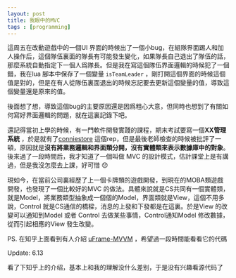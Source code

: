 ```yaml
---
layout: post
title: 我眼中的MVC
tags : [programming]
---
```


這周五在改動遊戲中的一個UI 界面的時候出了一個小bug，在組隊界面踢人和加人操作后，這個隊伍裏面的隊長有可能發生變化，如果隊長自己退出了隊伍的話，那麼系統自動指定下一個人爲隊長。但是我在寫這個隊伍界面邏輯的時候犯了一個錯，我在lua 腳本中保存了一個變量 `isTeamLeader` ，剛打開這個界面的時候這個值是對的，但是在有人從隊伍裏面退出的時候忘記要去更新這個變量的值，導致這個變量還是原來的值。

後面想了想，導致這個bug的主要原因還是因爲粗心大意，但同時也想到了有關如何寫好界面邏輯的問題，就在這裏記錄下吧。

還記得當初上學的時候，有一門軟件開發實踐的課程，期末考試要寫一個**XX管理系統** ，於是就有了[conniestore](https://github.com/haolly/conniestore) 這個rep，但是最後老師檢查的時候被批評了一頓，原因就是**沒有將業務邏輯和界面類分開，沒有實體類來表示數據庫中的對象**。後來過了一段時間后，我才知道了一個叫做 MVC 的設計模式，估計課堂上是有講過，但是我沒怎麼去上課，好可惜 😞

現如今，在當前公司裏經歷了上一個卡牌類的遊戲開發，到現在的MOBA類遊戲開發，也發現了一個比較好的MVC 的做法。具體來說就是CS共同有一個實體類，就是Model，將業務類型抽象成一個個的Model，界面類就是View，這個不用多說，Control 就是CS通信的橋樑，消息的上發和下發都是在這裏。於是View 的改變可以通知到Model 或者 Control 去做某些事情，Control通知Model 修改數據，從而引起相應的View 發生改變。

PS. 在知乎上面看到有人介紹 [uFrame-MVVM](https://github.com/InvertGames/uFrame-MVVM) ，希望過一段時間能看看它的代碼

Update: 6.13 

看了下知乎上的介绍，基本上和我的理解没什么差别，于是没有兴趣看源代码了